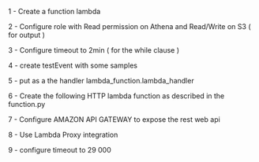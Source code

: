 1 - Create a function lambda

2 - Configure role with Read permission on Athena and Read/Write on S3 ( for output )

3 - Configure timeout to 2min ( for the while clause )

4 - create testEvent with some samples

5 - put as a the handler lambda_function.lambda_handler

6 - Create the following HTTP lambda function as described in the function.py

7 - Configure AMAZON API GATEWAY to expose the rest web api

8 - Use Lambda Proxy integration

9 - configure timeout to 29 000
